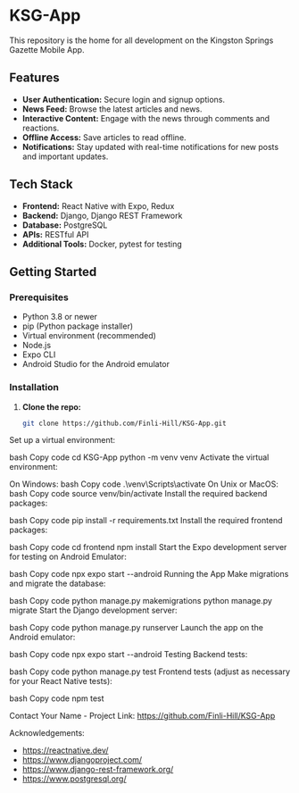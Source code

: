 # KSG-App
This repository is the home for all development on the Kingston Springs Gazette Mobile App.

## Features
- **User Authentication:** Secure login and signup options.
- **News Feed:** Browse the latest articles and news.
- **Interactive Content:** Engage with the news through comments and reactions.
- **Offline Access:** Save articles to read offline.
- **Notifications:** Stay updated with real-time notifications for new posts and important updates.

## Tech Stack
- **Frontend:** React Native with Expo, Redux
- **Backend:** Django, Django REST Framework
- **Database:** PostgreSQL
- **APIs:** RESTful API
- **Additional Tools:** Docker, pytest for testing

## Getting Started

### Prerequisites
- Python 3.8 or newer
- pip (Python package installer)
- Virtual environment (recommended)
- Node.js
- Expo CLI
- Android Studio for the Android emulator

### Installation

1. **Clone the repo:**
   ```bash
   git clone https://github.com/Finli-Hill/KSG-App.git
Set up a virtual environment:

bash
Copy code
cd KSG-App
python -m venv venv
Activate the virtual environment:

On Windows:
bash
Copy code
.\venv\Scripts\activate
On Unix or MacOS:
bash
Copy code
source venv/bin/activate
Install the required backend packages:

bash
Copy code
pip install -r requirements.txt
Install the required frontend packages:

bash
Copy code
cd frontend
npm install
Start the Expo development server for testing on Android Emulator:

bash
Copy code
npx expo start --android
Running the App
Make migrations and migrate the database:

bash
Copy code
python manage.py makemigrations
python manage.py migrate
Start the Django development server:

bash
Copy code
python manage.py runserver
Launch the app on the Android emulator:

bash
Copy code
npx expo start --android
Testing
Backend tests:

bash
Copy code
python manage.py test
Frontend tests (adjust as necessary for your React Native tests):

bash
Copy code
npm test

Contact
Your Name - 
Project Link: https://github.com/Finli-Hill/KSG-App

Acknowledgements:
- https://reactnative.dev/
- https://www.djangoproject.com/
- https://www.django-rest-framework.org/
- https://www.postgresql.org/
